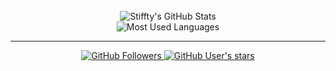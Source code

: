 

<br/>
<p align="center" Style="margin:auto;">
  <img src="https://github-readme-stats.vercel.app/api?username=Stiffty&show_icons=true&hide=stars&title_color=00695C&text_color=37474F&icon_color=546E7A" alt="Stiffty's GitHub Stats" >
  </p>
<p align="center" Style="margin:auto;">
   <img src="https://github-readme-stats.vercel.app/api/top-langs/?username=Stiffty&layout=compact&langs_count=10&title_color=00695C&text_color=37474F" alt="Most Used Languages" >
</p>



--- 

<p align="center" Style="margin:auto;">
  <a href="https://github.com/Stiffty?tab=followers">
    <img src="https://img.shields.io/github/followers/Stiffty?style=social" alt="GitHub Followers">
  </a>
  <a href="https://github.com/Stiffty?tab=repositories&type=source">
    <img src="https://img.shields.io/github/stars/Stiffty?affiliations=OWNER&style=social" alt="GitHub User's stars">
  </a>
</p>

